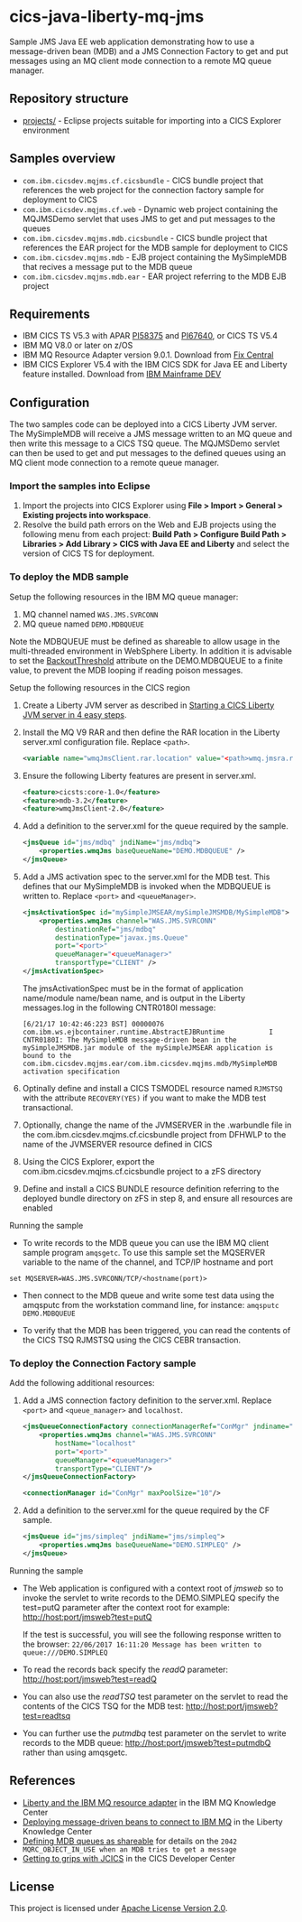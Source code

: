 cics-java-liberty-mq-jms
================
Sample JMS Java EE web application demonstrating how to use a message-driven bean (MDB) and a JMS Connection Factory to get and put messages using an MQ client mode connection to a remote MQ queue manager.

## Repository structure

* [projects/](projects) - Eclipse projects suitable for importing into a CICS Explorer environment

## Samples overview


* `com.ibm.cicsdev.mqjms.cf.cicsbundle` - CICS bundle project that references the web project for the connection factory sample for deployment to CICS
* `com.ibm.cicsdev.mqjms.cf.web` - Dynamic web project containing the MQJMSDemo servlet that uses JMS to get and put messages to the queues
* `com.ibm.cicsdev.mqjms.mdb.cicsbundle` - CICS bundle project that references the EAR project for the MDB sample for deployment to CICS
* `com.ibm.cicsdev.mqjms.mdb` - EJB project containing the MySimpleMDB that recives a message put to the MDB queue
* `com.ibm.cicsdev.mqjms.mdb.ear` - EAR project referring to the MDB EJB project


## Requirements

* IBM CICS TS V5.3 with APAR [PI58375](http://www-01.ibm.com/support/docview.wss?uid=swg1PI58375) and [PI67640](http://www-01.ibm.com/support/docview.wss?uid=swg1PI67640), or CICS TS V5.4
* IBM MQ V8.0 or later on z/OS
* IBM MQ Resource Adapter version 9.0.1. Download from [Fix Central](http://www-01.ibm.com/support/docview.wss?uid=swg21633761) 
* IBM CICS Explorer V5.4 with the IBM CICS SDK for Java EE and Liberty feature installed. Download from [IBM Mainframe DEV](https://developer.ibm.com/mainframe/products/downloads)


## Configuration

The two samples code can be deployed into a CICS Liberty JVM server. The MySimpleMDB will receive a JMS message written to an MQ queue and then write this message to a CICS TSQ queue.
The MQJMSDemo servlet can then be used to get and put messages to the defined queues using an MQ client mode connection to a remote queue manager. 

### Import the samples into Eclipse

1. Import the projects into CICS Explorer using **File > Import > General > Existing projects into workspace**.
1. Resolve the build path errors on the Web and EJB projects using the following menu from each project: **Build Path > Configure Build Path > Libraries > Add Library > CICS with Java EE and Liberty** and select the version of CICS TS for deployment.




### To deploy the MDB sample 


Setup the following resources in the IBM MQ queue manager:

1. MQ channel named `WAS.JMS.SVRCONN`
1. MQ queue named `DEMO.MDBQUEUE`

Note the MDBQUEUE must be defined as shareable to allow usage in the multi-threaded environment in WebSphere Liberty. In addition it is advisable to set the 
[BackoutThreshold](https://www.ibm.com/support/knowledgecenter/en/SSFKSJ_9.0.0/com.ibm.mq.dev.doc/q032280_.htm) attribute on the DEMO.MDBQUEUE to a finite value, to prevent the MDB looping 
if reading poison messages. 

Setup the following resources in the CICS region

1. Create a Liberty JVM server as described in [Starting a CICS Liberty JVM server in 4 easy steps](https://developer.ibm.com/cics/2015/06/04/starting-a-cics-liberty-jvm-server-in-4-easy-steps/).

1. Install the MQ V9 RAR and then define the RAR location in the Liberty server.xml configuration file. Replace `<path>`.

    ```xml
    <variable name="wmqJmsClient.rar.location" value="<path>wmq.jmsra.rar" />
    ```

1. Ensure the following Liberty features are present in server.xml.

    ```xml
    <feature>cicsts:core-1.0</feature>
    <feature>mdb-3.2</feature>
    <feature>wmqJmsClient-2.0</feature>
    ```

1. Add a definition to the server.xml for the queue required by the sample.

    ```xml    
    <jmsQueue id="jms/mdbq" jndiName="jms/mdbq">
        <properties.wmqJms baseQueueName="DEMO.MDBQUEUE" />
    </jmsQueue>
    ```

1. Add a JMS activation spec to the server.xml for the MDB test. This defines that our MySimpleMDB is invoked when the MDBQUEUE is written to. Replace `<port>` and `<queueManager>`.

    ```xml
    <jmsActivationSpec id="mySimpleJMSEAR/mySimpleJMSMDB/MySimpleMDB">
        <properties.wmqJms channel="WAS.JMS.SVRCONN"
            destinationRef="jms/mdbq"
            destinationType="javax.jms.Queue"
            port="<port>"
            queueManager="<queueManager>"
            transportType="CLIENT" />
    </jmsActivationSpec>
    ```

    The jmsActivationSpec must be in the format of application name/module name/bean name, and is output in the Liberty messages.log in the following CNTR0180I message:
    
    ```
    [6/21/17 10:42:46:223 BST] 00000076 com.ibm.ws.ejbcontainer.runtime.AbstractEJBRuntime           I CNTR0180I: The MySimpleMDB message-driven bean in the mySimpleJMSMDB.jar module of the mySimpleJMSEAR application is bound to the com.ibm.cicsdev.mqjms.ear/com.ibm.cicsdev.mqjms.mdb/MySimpleMDB activation specification
    ```

1. Optinally define and install a CICS TSMODEL resource named `RJMSTSQ` with the attribute `RECOVERY(YES)` if you want to make the MDB test transactional.

1. Optionally, change the name of the JVMSERVER in the .warbundle file in the com.ibm.cicsdev.mqjms.cf.cicsbundle project from DFHWLP to the name of the JVMSERVER resource defined in CICS

1. Using the CICS Explorer, export the com.ibm.cicsdev.mqjms.cf.cicsbundle project to a zFS directory

1. Define and install a CICS BUNDLE resource definition referring to the deployed bundle directory on zFS in step 8, and ensure all resources are enabled


Running the sample


* To write records to the MDB queue you can use the IBM MQ client sample program `amqsgetc`. To use this sample set the MQSERVER variable to the name of the channel, and TCP/IP hostname and port

```set MQSERVER=WAS.JMS.SVRCONN/TCP/<hostname(port)>```

* Then connect to the MDB queue and write some test data using the amqsputc from the workstation command line, for instance:
```amqsputc DEMO.MDBQUEUE```

* To verify that the MDB has been triggered, you can read the contents of the CICS TSQ RJMSTSQ using the CICS CEBR transaction.





### To deploy the Connection Factory sample 

Add the following additional resources:

1. Add a JMS connection factory definition to the server.xml. Replace `<port>` and `<queue_manager>` and `localhost`.

    ```xml
    <jmsQueueConnectionFactory connectionManagerRef="ConMgr" jndiname="jms/qcf1">
        <properties.wmqJms channel="WAS.JMS.SVRCONN"
            hostName="localhost"
            port="<port>"
            queueManager="<queueManager>"
            transportType="CLIENT"/>
    </jmsQueueConnectionFactory>
    
    <connectionManager id="ConMgr" maxPoolSize="10"/>
    ```

1. Add a definition to the server.xml for the queue required by the CF sample.

    ```xml
    <jmsQueue id="jms/simpleq" jndiName="jms/simpleq">
        <properties.wmqJms baseQueueName="DEMO.SIMPLEQ" />
    </jmsQueue>    
    ```


Running the sample


* The Web application is configured with a context root of *jmsweb* so to invoke the servlet to write records to the DEMO.SIMPLEQ specify the test=putQ parameter after the context root for example: [http://host:port/jmsweb?test=putQ](http://host:port/jmsweb?test=putq)

    If the test is successful, you will see the following response written to the browser:
    `22/06/2017 16:11:20 Message has been written to queue:///DEMO.SIMPLEQ`

* To read the records back specify the *readQ* parameter: [http://host:port/jmsweb?test=readQ](http://host:port/jmsweb?test=readq)

* You can also use the *readTSQ* test parameter on the servlet to read the contents of the CICS TSQ for the MDB test: [http://host:port/jmsweb?test=readtsq](http://host:port/jmsweb?test=readtsq)

* You can further use the *putmdbq* test parameter on the servlet to write records to the MDB queue: [http://host:port/jmsweb?test=putmdbQ](http://host:port/jmsweb?test=putmdbq) rather
than using amqsgetc.







## References

*  [Liberty and the IBM MQ resource adapter](https://www.ibm.com/support/knowledgecenter/en/SSFKSJ_9.0.0/com.ibm.mq.dev.doc/q120040_.htm) in the IBM MQ Knowledge Center
*  [Deploying message-driven beans to connect to IBM MQ](https://www.ibm.com/support/knowledgecenter/en/SS7K4U_liberty/com.ibm.websphere.wlp.zseries.doc/ae/twlp_dep_msg_mdbwmq.html) in the Liberty Knowledge Center
*  [Defining MDB queues as shareable](http://www-01.ibm.com/support/docview.wss?uid=swg21232930) for details on the `2042 MQRC_OBJECT_IN_USE when an MDB tries to get a message`
*  [Getting to grips with JCICS](https://developer.ibm.com/cics/2017/02/27/jcics-the-java-api-for-cics/) in the CICS Developer Center

## License

This project is licensed under [Apache License Version 2.0](LICENSE).
